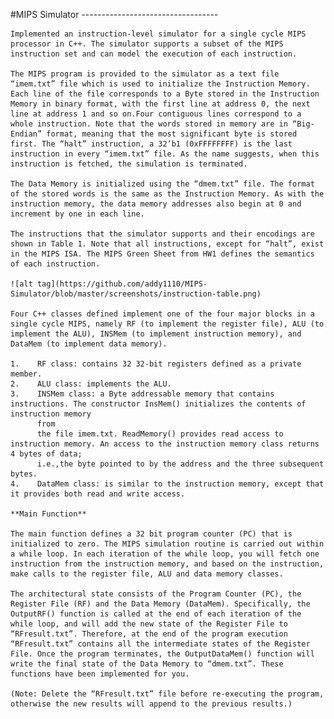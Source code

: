 #MIPS Simulator
	----------------------------------

	Implemented an instruction-level simulator for a single cycle MIPS processor in C++. The simulator supports a subset of the MIPS instruction set and can model the execution of each instruction.

	The MIPS program is provided to the simulator as a text file “imem.txt” file which is used to initialize the Instruction Memory. Each line of the file corresponds to a Byte stored in the Instruction Memory in binary format, with the first line at address 0, the next line at address 1 and so on.Four contiguous lines correspond to a whole instruction. Note that the words stored in memory are in “Big-Endian” format, meaning that the most significant byte is stored first. The “halt” instruction, a 32’b1 (0xFFFFFFFF) is the last instruction in every “imem.txt” file. As the name suggests, when this instruction is fetched, the simulation is terminated.

	The Data Memory is initialized using the “dmem.txt” file. The format of the stored words is the same as the Instruction Memory. As with the instruction memory, the data memory addresses also begin at 0 and increment by one in each line.

	The instructions that the simulator supports and their encodings are shown in Table 1. Note that all instructions, except for “halt”, exist in the MIPS ISA. The MIPS Green Sheet from HW1 defines the semantics of each instruction.

	![alt tag](https://github.com/addy1110/MIPS-Simulator/blob/master/screenshots/instruction-table.png)

	Four C++ classes defined implement one of the four major blocks in a single cycle MIPS, namely RF (to implement the register file), ALU (to
	implement the ALU), INSMem (to implement instruction memory), and DataMem (to implement data memory).

	1.    RF class: contains 32 32-bit registers defined as a private member.
	2.    ALU class: implements the ALU.
	3.    INSMem class: a Byte addressable memory that contains instructions. The constructor InsMem() initializes the contents of instruction memory
		  from
	      the file imem.txt. ReadMemory() provides read access to instruction memory. An access to the instruction memory class returns 4 bytes of data; 
	      i.e.,the byte pointed to by the address and the three subsequent bytes.
	4.    DataMem class: is similar to the instruction memory, except that it provides both read and write access.

	**Main Function**
	
	The main function defines a 32 bit program counter (PC) that is initialized to zero. The MIPS simulation routine is carried out within a while loop. In each iteration of the while loop, you will fetch one instruction from the instruction memory, and based on the instruction, make calls to the register file, ALU and data memory classes.
	
	The architectural state consists of the Program Counter (PC), the Register File (RF) and the Data Memory (DataMem). Specifically, the OutputRF() function is called at the end of each iteration of the while loop, and will add the new state of the Register File to “RFresult.txt”. Therefore, at the end of the program execution “RFresult.txt” contains all the intermediate states of the Register File. Once the program terminates, the OutputDataMem() function will write the final state of the Data Memory to “dmem.txt”. These functions have been implemented for you. 

	(Note: Delete the “RFresult.txt” file before re-executing the program, otherwise the new results will append to the previous results.)